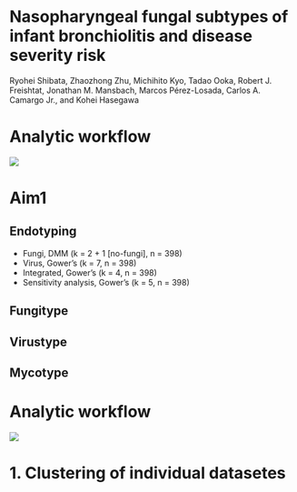 Nasopharyngeal fungal subtypes of infant bronchiolitis and disease
severity risk
================
Ryohei Shibata, Zhaozhong Zhu, Michihito Kyo, Tadao Ooka, Robert J.
Freishtat, Jonathan M. Mansbach, Marcos Pérez-Losada, Carlos A. Camargo
Jr., and Kohei Hasegawa

# Analytic workflow

![](Image/Figure1.tiff)

# Aim1

## Endotyping

- Fungi, DMM (k = 2 + 1 \[no-fungi\], n = 398)
- Virus, Gower’s (k = 7, n = 398)
- Integrated, Gower’s (k = 4, n = 398)
- Sensitivity analysis, Gower’s (k = 5, n = 398)

## Fungitype

## Virustype

## Mycotype

# Analytic workflow

![](Image/Figure1.tiff)

# 1. Clustering of individual datasetes
